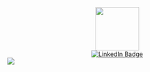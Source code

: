 <div id="header" align="center">
  <img src="https://media.giphy.com/media/gjrYDwbjnK8x36xZIO/giphy.gif" width="100"/>
</div>
<div id="badges" align="center">
  <a href="https://www.linkedin.com/in/%D0%B5%D0%B2%D0%B3%D0%B5%D0%BD%D0%B8%D0%B9-%D0%B1%D0%BE%D0%B1%D0%BA%D0%BE%D0%B2-903712260/">
    <img src="https://img.shields.io/badge/LinkedIn-blue?style=for-the-badge&logo=linkedin&logoColor=white" alt="LinkedIn Badge"/>
  </a>
</div>
<img src="https://komarev.com/ghpvc/?username=g8Klll&style=flat-square&color=blue" align="center">
